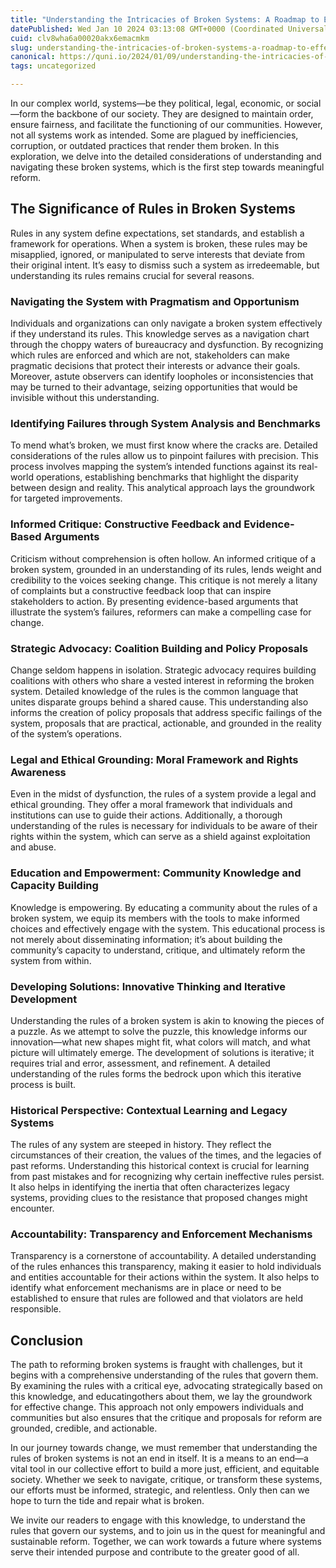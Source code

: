 ```yaml
---
title: "Understanding the Intricacies of Broken Systems: A Roadmap to Effective Change"
datePublished: Wed Jan 10 2024 03:13:08 GMT+0000 (Coordinated Universal Time)
cuid: clv8wha6a00020akx6emacmkm
slug: understanding-the-intricacies-of-broken-systems-a-roadmap-to-effective-change
canonical: https://quni.io/2024/01/09/understanding-the-intricacies-of-broken-systems-a-roadmap-to-effective-change/
tags: uncategorized

---
```


In our complex world, systems—be they political, legal, economic, or social—form the backbone of our society. They are designed to maintain order, ensure fairness, and facilitate the functioning of our communities. However, not all systems work as intended. Some are plagued by inefficiencies, corruption, or outdated practices that render them broken. In this exploration, we delve into the detailed considerations of understanding and navigating these broken systems, which is the first step towards meaningful reform.

The Significance of Rules in Broken Systems
-------------------------------------------

Rules in any system define expectations, set standards, and establish a framework for operations. When a system is broken, these rules may be misapplied, ignored, or manipulated to serve interests that deviate from their original intent. It’s easy to dismiss such a system as irredeemable, but understanding its rules remains crucial for several reasons.

### Navigating the System with Pragmatism and Opportunism

Individuals and organizations can only navigate a broken system effectively if they understand its rules. This knowledge serves as a navigation chart through the choppy waters of bureaucracy and dysfunction. By recognizing which rules are enforced and which are not, stakeholders can make pragmatic decisions that protect their interests or advance their goals. Moreover, astute observers can identify loopholes or inconsistencies that may be turned to their advantage, seizing opportunities that would be invisible without this understanding.

### Identifying Failures through System Analysis and Benchmarks

To mend what’s broken, we must first know where the cracks are. Detailed considerations of the rules allow us to pinpoint failures with precision. This process involves mapping the system’s intended functions against its real-world operations, establishing benchmarks that highlight the disparity between design and reality. This analytical approach lays the groundwork for targeted improvements.

### Informed Critique: Constructive Feedback and Evidence-Based Arguments

Criticism without comprehension is often hollow. An informed critique of a broken system, grounded in an understanding of its rules, lends weight and credibility to the voices seeking change. This critique is not merely a litany of complaints but a constructive feedback loop that can inspire stakeholders to action. By presenting evidence-based arguments that illustrate the system’s failures, reformers can make a compelling case for change.

### Strategic Advocacy: Coalition Building and Policy Proposals

Change seldom happens in isolation. Strategic advocacy requires building coalitions with others who share a vested interest in reforming the broken system. Detailed knowledge of the rules is the common language that unites disparate groups behind a shared cause. This understanding also informs the creation of policy proposals that address specific failings of the system, proposals that are practical, actionable, and grounded in the reality of the system’s operations.

### Legal and Ethical Grounding: Moral Framework and Rights Awareness

Even in the midst of dysfunction, the rules of a system provide a legal and ethical grounding. They offer a moral framework that individuals and institutions can use to guide their actions. Additionally, a thorough understanding of the rules is necessary for individuals to be aware of their rights within the system, which can serve as a shield against exploitation and abuse.

### Education and Empowerment: Community Knowledge and Capacity Building

Knowledge is empowering. By educating a community about the rules of a broken system, we equip its members with the tools to make informed choices and effectively engage with the system. This educational process is not merely about disseminating information; it’s about building the community’s capacity to understand, critique, and ultimately reform the system from within.

### Developing Solutions: Innovative Thinking and Iterative Development

Understanding the rules of a broken system is akin to knowing the pieces of a puzzle. As we attempt to solve the puzzle, this knowledge informs our innovation—what new shapes might fit, what colors will match, and what picture will ultimately emerge. The development of solutions is iterative; it requires trial and error, assessment, and refinement. A detailed understanding of the rules forms the bedrock upon which this iterative process is built.

### Historical Perspective: Contextual Learning and Legacy Systems

The rules of any system are steeped in history. They reflect the circumstances of their creation, the values of the times, and the legacies of past reforms. Understanding this historical context is crucial for learning from past mistakes and for recognizing why certain ineffective rules persist. It also helps in identifying the inertia that often characterizes legacy systems, providing clues to the resistance that proposed changes might encounter.

### Accountability: Transparency and Enforcement Mechanisms

Transparency is a cornerstone of accountability. A detailed understanding of the rules enhances this transparency, making it easier to hold individuals and entities accountable for their actions within the system. It also helps to identify what enforcement mechanisms are in place or need to be established to ensure that rules are followed and that violators are held responsible.

Conclusion
----------

The path to reforming broken systems is fraught with challenges, but it begins with a comprehensive understanding of the rules that govern them. By examining the rules with a critical eye, advocating strategically based on this knowledge, and educatingothers about them, we lay the groundwork for effective change. This approach not only empowers individuals and communities but also ensures that the critique and proposals for reform are grounded, credible, and actionable.

In our journey towards change, we must remember that understanding the rules of broken systems is not an end in itself. It is a means to an end—a vital tool in our collective effort to build a more just, efficient, and equitable society. Whether we seek to navigate, critique, or transform these systems, our efforts must be informed, strategic, and relentless. Only then can we hope to turn the tide and repair what is broken.

We invite our readers to engage with this knowledge, to understand the rules that govern our systems, and to join us in the quest for meaningful and sustainable reform. Together, we can work towards a future where systems serve their intended purpose and contribute to the greater good of all.